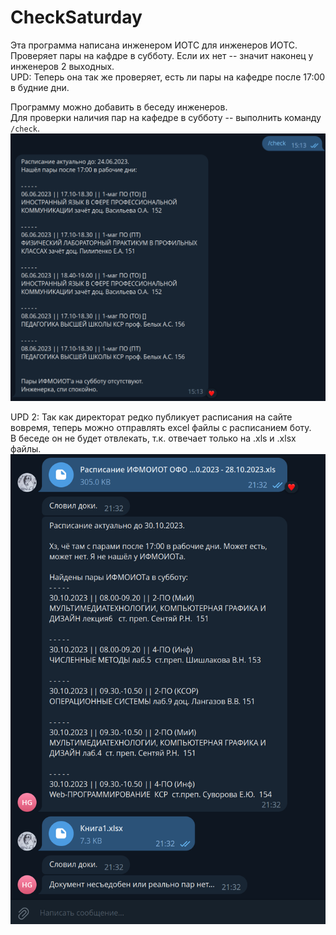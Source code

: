 # CheckSaturday
Эта программа написана инженером ИОТС для инженеров ИОТС.  
Проверяет пары на кафдре в субботу. Если их нет -- значит наконец у инженеров 2 выходных.  
UPD: Теперь она так же проверяет, есть ли пары на кафедре после 17:00 в будние дни.  
  
  
Программу можно добавить в беседу инженеров.  
Для проверки наличия пар на кафедре в субботу -- выполнить команду `/check`.  
![screenshot](./img/1.png)


UPD 2: Так как директорат редко публикует расписания на сайте вовремя, теперь можно отправлять excel файлы с расписанием боту.  
В беседе он не будет отвлекать, т.к. отвечает только на .xls и .xlsx файлы.  
![screenshot](./img/2.png)

